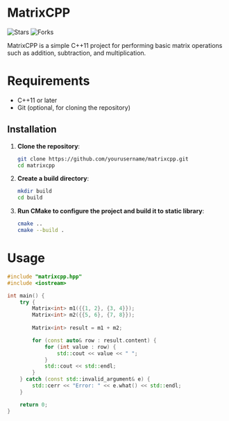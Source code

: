 # MatrixCPP

![Stars](https://img.shields.io/github/stars/beliumgl/sudokusolver?style=social)
![Forks](https://img.shields.io/github/forks/beliumgl/sudokusolver?style=social)

MatrixCPP is a simple C++11 project for performing basic matrix operations such as addition, subtraction, and multiplication.

# Requirements

- C++11 or later
- Git (optional, for cloning the repository)

## Installation

1. **Clone the repository**:
   ```bash
   git clone https://github.com/yourusername/matrixcpp.git
   cd matrixcpp
2. **Create a build directory**:
   ```bash
   mkdir build
   cd build
3. **Run CMake to configure the project and build it to static library**:
   ```bash
   cmake ..
   cmake --build .

# Usage
```cpp
#include "matrixcpp.hpp"
#include <iostream>

int main() {
    try {
        Matrix<int> m1({{1, 2}, {3, 4}});
        Matrix<int> m2({{5, 6}, {7, 8}});
        
        Matrix<int> result = m1 + m2;

        for (const auto& row : result.content) {
            for (int value : row) {
                std::cout << value << " ";
            }
            std::cout << std::endl;
        }
    } catch (const std::invalid_argument& e) {
        std::cerr << "Error: " << e.what() << std::endl;
    }

    return 0;
}
```

